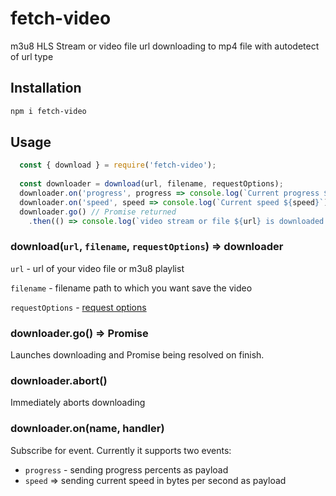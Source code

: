 # fetch-video
m3u8 HLS Stream or video file url downloading to mp4 file with autodetect of url type

## Installation

```bash
npm i fetch-video
```

## Usage

```javascript
  const { download } = require('fetch-video');
  
  const downloader = download(url, filename, requestOptions);
  downloader.on('progress', progress => console.log(`Current progress ${progress}`));
  downloader.on('speed', speed => console.log(`Current speed ${speed}`));
  downloader.go() // Promise returned 
    .then(() => console.log(`video stream or file ${url} is downloaded and stored as the ${filename}`));
```

### download(`url`, `filename`, `requestOptions`) => downloader

`url` - url of your video file or m3u8 playlist

`filename` - filename path to which you want save the video

`requestOptions` - [request options](https://github.com/request/request#requestoptions-callback) 

### downloader.go() => Promise

Launches downloading and Promise being resolved on finish.

### downloader.abort()

Immediately aborts downloading

### downloader.on(name, handler)

Subscribe for event. Currently it supports two events:
 * `progress` - sending progress percents as payload
 * `speed` => sending current speed in bytes per second as payload